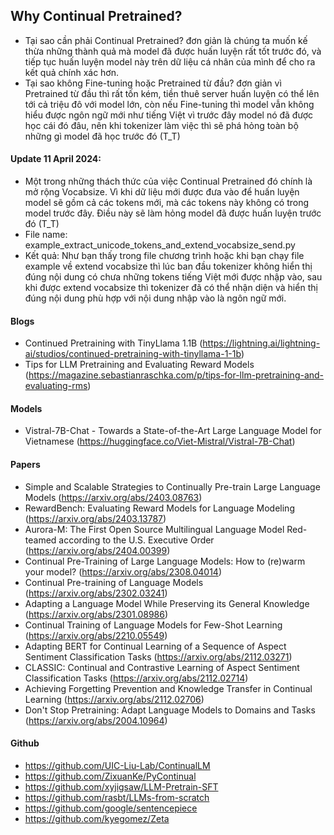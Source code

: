 ## Why Continual Pretrained?
- Tại sao cần phải Continual Pretrained? đơn giản là chúng ta muốn kế thừa những thành quả mà model đã được huấn luyện rất tốt trước đó, và tiếp tục huấn luyện model này trên dữ liệu cá nhân của mình để cho ra kết quả chính xác hơn.
- Tại sao không Fine-tuning hoặc Pretrained từ đầu? đơn giản vì Pretrained từ đầu thì rất tốn kém, tiền thuê server huấn luyện có thể lên tới cả triệu đô với model lớn, còn nếu Fine-tuning thì model vẫn không hiểu được ngôn ngữ mới như tiếng Việt vì trước đây model nó đã được học cái đó đâu, nên khi tokenizer làm việc thì sẽ phá hỏng toàn bộ những gì model đã học trước đó (T_T)

#### Update 11 April 2024:
- Một trong những thách thức của việc Continual Pretrained đó chính là mở rộng Vocabsize. Vì khi dữ liệu mới được đưa vào để huấn luyện model sẽ gồm cả các tokens mới, mà các tokens này không có trong model trước đây. Điều này sẽ làm hỏng model đã được huấn luyện trước đó (T_T)
- File name: example_extract_unicode_tokens_and_extend_vocabsize_send.py
- Kết quả: Như bạn thấy trong file chương trình hoặc khi bạn chạy file example về extend vocabsize thì lúc ban đầu tokenizer không hiển thị đúng nội dung có chưa những tokens tiếng Việt mới được nhập vào, sau khi được extend vocabsize thì tokenizer đã có thể nhận diện và hiển thị đúng nội dung phù hợp với nội dung nhập vào là ngôn ngữ mới.

#### Blogs
- Continued Pretraining with TinyLlama 1.1B (https://lightning.ai/lightning-ai/studios/continued-pretraining-with-tinyllama-1-1b)
- Tips for LLM Pretraining and Evaluating Reward Models (https://magazine.sebastianraschka.com/p/tips-for-llm-pretraining-and-evaluating-rms)


#### Models
- Vistral-7B-Chat - Towards a State-of-the-Art Large Language Model for Vietnamese (https://huggingface.co/Viet-Mistral/Vistral-7B-Chat)

#### Papers
- Simple and Scalable Strategies to Continually Pre-train Large Language Models (https://arxiv.org/abs/2403.08763)
- RewardBench: Evaluating Reward Models for Language Modeling (https://arxiv.org/abs/2403.13787)
- Aurora-M: The First Open Source Multilingual Language Model Red-teamed according to the U.S. Executive Order (https://arxiv.org/abs/2404.00399)
- Continual Pre-Training of Large Language Models: How to (re)warm your model? (https://arxiv.org/abs/2308.04014)
- Continual Pre-training of Language Models (https://arxiv.org/abs/2302.03241)
- Adapting a Language Model While Preserving its General Knowledge (https://arxiv.org/abs/2301.08986)
- Continual Training of Language Models for Few-Shot Learning (https://arxiv.org/abs/2210.05549)
- Adapting BERT for Continual Learning of a Sequence of Aspect Sentiment Classification Tasks (https://arxiv.org/abs/2112.03271)
- CLASSIC: Continual and Contrastive Learning of Aspect Sentiment Classification Tasks (https://arxiv.org/abs/2112.02714)
- Achieving Forgetting Prevention and Knowledge Transfer in Continual Learning (https://arxiv.org/abs/2112.02706)
- Don't Stop Pretraining: Adapt Language Models to Domains and Tasks (https://arxiv.org/abs/2004.10964)

#### Github
- https://github.com/UIC-Liu-Lab/ContinualLM
- https://github.com/ZixuanKe/PyContinual
- https://github.com/xyjigsaw/LLM-Pretrain-SFT
- https://github.com/rasbt/LLMs-from-scratch
- https://github.com/google/sentencepiece
- https://github.com/kyegomez/Zeta


